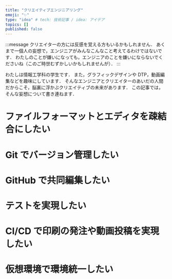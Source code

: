 ```yaml
---
title: "クリエイティブエンジニアリング"
emoji: "✨"
type: "idea" # tech: 技術記事 / idea: アイデア
topics: []
published: false
---
```


:::message
クリエイターの方には反感を覚える方もいるかもしれません．
あくまで一個人の妄想で，エンジニアがみんなこんなこと考えてるわけではないです．
わたしのことが嫌いになっても，エンジニアのことを嫌いにならないでくださいね（このご時世むずかしいかもしれませんが）．
:::

わたしは情報工学科の学生です．
また，グラフィックデザインや DTP，動画編集などを趣味にしています．
そんなエンジニアとクリエイターのあいだの人間だからこそ，脳裏に浮かぶクリエイティブの未来があります．
この記事では，そんな妄想について書き連ねます．

# ファイルフォーマットとエディタを疎結合にしたい

# Git でバージョン管理したい

# GitHub で共同編集したい

# テストを実現したい

# CI/CD で印刷の発注や動画投稿を実現したい

# 仮想環境で環境統一したい
